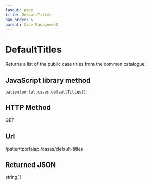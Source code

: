 ```yaml
---
layout: page
title: DefaultTitles
nav_order: 6
parent: Case Management
---
```


# DefaultTitlesReturns a list of the public case titles from the common catalogue.## JavaScript library method```patientportal.cases.defaultTitles();```## HTTP MethodGET## ****Url****/patientportalapi/cases/default-titles## Returned JSONstring\[\]